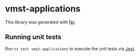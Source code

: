 # vmst-applications

This library was generated with [Nx](https://nx.dev).

## Running unit tests

Run `nx test vmst-applications` to execute the unit tests via [Jest](https://jestjs.io).
